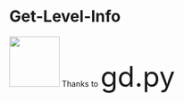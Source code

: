 # Get-Level-Info
<img src="https://user-images.githubusercontent.com/92527725/151801424-98a7037c-b61d-4f4a-a625-e75ba9ad0da2.png" width="90">
Thanks to <a src="https://github.com/nekitdev/gd.py" style="font-size: 50px">gd.py</a>
